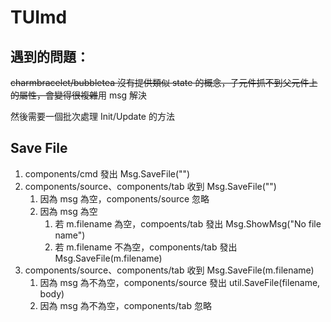 # TUImd

## 遇到的問題：
~~charmbracelet/bubbletea 沒有提供類似 state 的概念，子元件抓不到父元件上的屬性，會變得很複雜~~用 msg 解決

然後需要一個批次處理 Init/Update 的方法

## Save File
1. components/cmd 發出 Msg.SaveFile("")
2. components/source、components/tab 收到 Msg.SaveFile("")
	1. 因為 msg 為空，components/source 忽略
	2. 因為 msg 為空
		1. 若 m.filename 為空，compoents/tab 發出 Msg.ShowMsg("No file name")
		2. 若 m.filename 不為空，components/tab 發出 Msg.SaveFile(m.filename)
3. components/source、components/tab 收到 Msg.SaveFile(m.filename)
	1. 因為 msg 為不為空，components/source 發出 util.SaveFile(filename, body)
	2. 因為 msg 為不為空，components/tab 忽略
